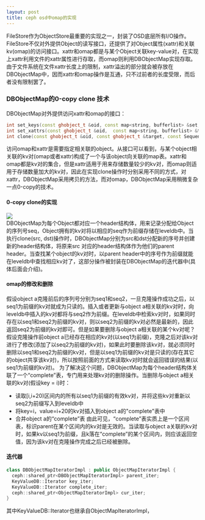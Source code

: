 ```yaml
---
layout: post
title: ceph osd中omap的实现
---
```


FileStore作为ObjectStore最重要的实现之一，封装了OSD底层所有I/O操作。FileStore不仅对外提供Object的读写接口，还提供了对Object属性(xattr)和关联kv(omap)的访问接口。xattr和omap都是与某个Object关联key-value对，在实现上xattr利用文件的xattr属性进行存取，而omap则利用DBObjectMap实现存取。由于文件系统在文件xattr长度上的限制，xattr溢出的部分就会被存放在DBObjectMap中，因而xattr和omap操作是互通，只不过前者的长度受限，而后者没有限制罢了。<br>

### DBObjectMap的0-copy clone 技术
DBObjectMap对外提供访问xattr和omap的接口：<br>
``` c++
int set_keys(const ghobject_t &oid, const map<string, bufferlist> &set, const SequencerPosition *spos=0);
int set_xattrs(const ghobject_t &oid,  const map<string, bufferlist> &to_set,  const SequencerPosition *spos=0);
int clone(const ghobject_t &oid, const ghobject_t &target, const SequencerPosition *spos); 

```
访问omap和xattr是需要指定相关联的object。从接口可以看到，与某个object相关联的kv对(omap或者xattr)构成了一个与该object向关联的map表。xattr和omap都是kv对的集合，但是xattr适用于用来存储数量较少的kv对，而omap则适用于存储数量加大的kv对，因此在实现clone操作时分别采用不同的方式，对xattr，DBObjectMap采用拷贝的方法，而对omap，DBObjectMap采用稍微复杂一点0-copy的技术。
#### 0-copy clone的实现
![](/image/omap/clone.png) <br>
DBObjectMap为每个Object都对应一个header结构体，用来记录分配给Object的序列号seq，Object拥有的kv对将以相应的seq作为前缀存储在leveldb中。当执行clone(src, dst)操作时，DBObjectMap分别为src和dst分配新的序号并创建新的header结构体，将原来src 对应的header结构体作为他们的parent header。当查找某个object的kv对时，以parent header中的序号作为前缀就能在leveldb中查找相应kv对了，这部分操作被封装在DBObjectMap的迭代器中(具体后面会介绍)。
#### omap的修改和删除
假设object a克隆前后的序列号分别为seq1和seq2，一旦克隆操作成功之后，以seq1为前缀的kv对就成为只读的。插入或者更新与object a相关联的kv对时，向leveldb中插入的kv对都将与seq2作为前缀。在leveldb中检索kv对时，如果同时存在以seq1和seq2为前缀的kv对，则以seq2为前缀的kv对必然是最新的，因此返回seq2为前缀的kv对即可。但是如果要删除与object a相关联的某个kv对呢？假设克隆操作前object a已经存在相应的kv对(以seq1为前缀)，克隆之后对该kv对进行了修改(添加了以seq2为前缀的kv对)，如果此时要删除该kv对，就必须同时删除以seq1和seq2为前缀的kv对，但是以seq1为前缀的kv对是只读的(存在其它的object共享该kv对)，所以按照前面的方式来读取kv对时就会返回错误的结果(以seq1为前缀的kv对)。
为了解决这个问题，DBObjectMap为每个header结构体关联了一个“complete”表，专门用来处理kv对的删除操作。当删除与object a相关联的kv对(假设key = i)时：
* 读取[i,i+20)区间内的所有以seq1为前缀的有效kv对，并将这些kv对重新以seq2为前缀写入到leveldb中
* 将key=i，value=i+20的kv对插入到object a的"complete"表中
* 合并object a的“complete”表
由此可见，“complete”表实质上是一个区间表，标识parent在某个区间内的kv对是无效的。当读取与object a关联的kv对时，如果kv以seq1为前缀，且k落在“complete”的某个区间内，则应该返回空值，因为该kv对在克隆操作完成之后已经被删除。<br>
#### 迭代器
```cpp
class DBObjectMapIteratorImpl : public ObjectMapIteratorImpl {
  ceph::shared_ptr<DBObjectMapIteratorImpl> parent_iter;
  KeyValueDB::Iterator key_iter;
  KeyValueDB::Iterator complete_iter;
  ceph::shared_ptr<ObjectMapIteratorImpl> cur_iter;
}
```
其中KeyValueDB::Iterator也继承自ObjectMapIteratorImpl，


